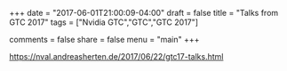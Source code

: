 +++
date = "2017-06-01T21:00:09-04:00"
draft = false
title = "Talks from GTC 2017"
tags = ["Nvidia GTC","GTC","GTC 2017"]

comments = false
share = false
menu = "main"
+++

https://nval.andreasherten.de/2017/06/22/gtc17-talks.html
